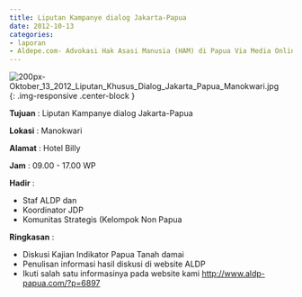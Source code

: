```yaml
---
title: Liputan Kampanye dialog Jakarta-Papua
date: 2012-10-13
categories:
- laporan
- Aldepe.com- Advokasi Hak Asasi Manusia (HAM) di Papua Via Media Online, Mobile Phone dan Social Media
---
```

![200px-Oktober_13_2012_Liputan_Khusus_Dialog_Jakarta_Papua_Manokwari.jpg](/uploads/200px-Oktober_13_2012_Liputan_Khusus_Dialog_Jakarta_Papua_Manokwari.jpg){: .img-responsive .center-block }

**Tujuan** : Liputan Kampanye dialog Jakarta-Papua

**Lokasi** : Manokwari

**Alamat** : Hotel Billy

**Jam** : 09.00 - 17.00 WP

**Hadir** : 
* Staf ALDP dan
* Koordinator JDP
* Komunitas Strategis (Kelompok Non Papua

**Ringkasan** : 
* Diskusi Kajian Indikator Papua Tanah damai
* Penulisan informasi hasil diskusi di website ALDP
* Ikuti salah satu informasinya pada website kami http://www.aldp-papua.com/?p=6897
